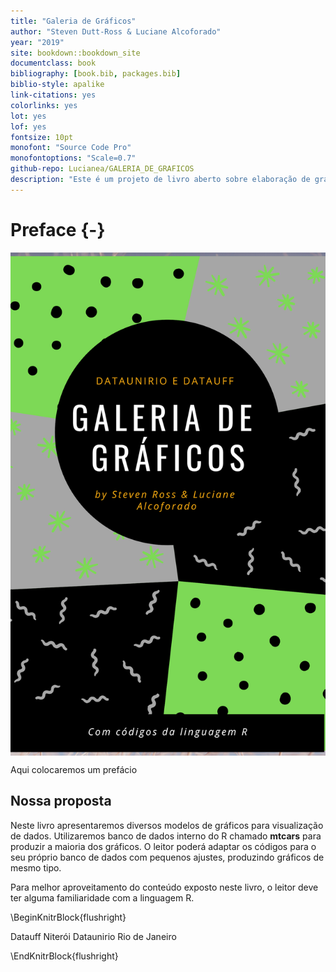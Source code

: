 ```yaml
--- 
title: "Galeria de Gráficos"
author: "Steven Dutt-Ross & Luciane Alcoforado"
year: "2019"
site: bookdown::bookdown_site
documentclass: book
bibliography: [book.bib, packages.bib]
biblio-style: apalike
link-citations: yes
colorlinks: yes
lot: yes
lof: yes
fontsize: 10pt
monofont: "Source Code Pro"
monofontoptions: "Scale=0.7"
github-repo: Lucianea/GALERIA_DE_GRAFICOS
description: "Este é um projeto de livro aberto sobre elaboração de gráficos com R."
---
```




# Preface {-}

<a href="https://lamenteesmaravillosa.com/wp-content/uploads/2016/05/ilusion-optica-1.jpg" target="_blank"><img src="cover.png" style="display: block; margin: auto;" /></a>

Aqui colocaremos um prefácio 

## Nossa proposta

Neste livro apresentaremos diversos modelos de gráficos para visualização de dados. Utilizaremos banco de dados interno do R chamado **mtcars** para produzir a maioria dos gráficos. O leitor poderá adaptar os códigos para o seu próprio banco de dados com pequenos ajustes, produzindo gráficos de mesmo tipo.

Para melhor aproveitamento do conteúdo exposto neste livro, o leitor deve ter alguma familiaridade com a linguagem R.




\BeginKnitrBlock{flushright}<p class="flushright">Datauff Niterói 
Dataunirio Rio de Janeiro</p>\EndKnitrBlock{flushright}

